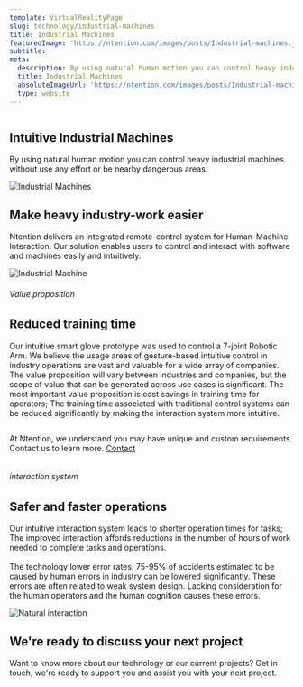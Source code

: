 ```yaml
---
template: VirtualRealityPage
slug: technology/industrial-machines
title: Industrial Machines
featuredImage: 'https://ntention.com/images/posts/Industrial-machines.jpg'
subtitle:
meta:
  description: By using natural human motion you can control heavy industrial machines without use any effort or be nearby dangerous areas.
  title: Industrial Machines
  absoluteImageUrl: 'https://ntention.com/images/posts/Industrial-machines.jpg'
  type: website
---
```


<div class="tech-margin">
<div class="full-width-white technology-section-white reverse">
    <div class="column">
        <div class="container hover-image">
        <h2>Intuitive Industrial Machines</h2>
        <p>
        By using natural human motion you can control heavy industrial machines without use any effort or be nearby dangerous areas.
        </p>
        </div>
    </div>
    <div class="column">
        <div class="container round-image">
            <img src="/images/technology/Industrial-machines.jpg" alt="Industrial Machines">
        </div>
    </div>
</div>
</div>

<div class="section">
    <div class="taCenter">
        <h2>Make heavy industry-work easier</h2>
        <div class="container skinnier">
        <p>
        Ntention delivers an integrated remote-control system for Human-Machine Interaction. Our solution enables users to control and interact with software and machines easily and intuitively.
        </p>
        </div>
</div>

<div class="row space-100t">
<div class="column">
    <div class="container">
      <img src="/images/technology/Control-machines.jpg" alt="Industrial Machine">
    </div>
</div>
<div class="column">
    <div class="container hover-image">
    <h6>Value proposition</h6>
    <h2>Reduced training time</h2>
    <p>
    Our intuitive smart glove prototype was used to control a 7-joint Robotic Arm. We believe the usage areas of gesture-based intuitive control in industry operations are vast and valuable for a wide array of companies. The value proposition will vary between industries and companies, but the scope of value that can be generated across use cases is significant. The most important value proposition is cost savings in training time for operators; The training time associated with traditional control systems can be reduced significantly by making the interaction system more intuitive. </p>
    </div>
</div>
</div>

<div class="section">
    <div class="full-width">
        <div class="container dark mobile-contact-container">
        <p>
            At Ntention, we understand you may have unique and custom requirements. Contact us to learn more.
            <a class="button gradient right mobile-contact" href="/contact">Contact</a></p>
        </div>
    </div>
</div>

<div class="row space-100t space-100b reverse">
<div class="column">
    <div class="container">
    <h6>interaction system</h6>
    <h2>Safer and faster operations</h2>
    <p>
    Our intuitive interaction system leads to shorter operation times for tasks; The improved interaction affords reductions in the number of hours of work needed to complete tasks and operations.<br><br>
    The technology lower error rates; 75-95% of accidents estimated to be caused by human errors in industry can be lowered significantly. These errors are often related to weak system design. Lacking consideration for the human operators and the human cognition causes these errors.
    </p>
    </div>
</div>
<div class="column">
    <div class="container">
        <img src="/images/technology/Industrial-machine.jpg" alt="Natural interaction">
    </div>
</div>
</div>

<div class="row">
    <div class="taCenter" id="order">
        <h2>We're ready to discuss your next project</h2>
        <div class="container skinnier">
        <p>
        Want to know more about our technology or our current projects? Get in touch, we're ready to support you and assist you with your next project.
        </p>
        </div>
</div>
